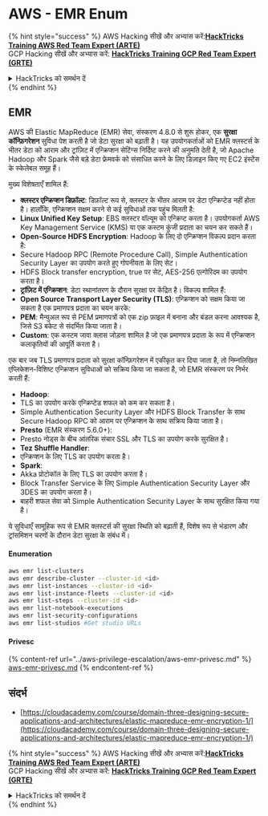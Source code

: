 # AWS - EMR Enum

{% hint style="success" %}
AWS Hacking सीखें और अभ्यास करें:<img src="/.gitbook/assets/image.png" alt="" data-size="line">[**HackTricks Training AWS Red Team Expert (ARTE)**](https://training.hacktricks.xyz/courses/arte)<img src="/.gitbook/assets/image.png" alt="" data-size="line">\
GCP Hacking सीखें और अभ्यास करें: <img src="/.gitbook/assets/image (2).png" alt="" data-size="line">[**HackTricks Training GCP Red Team Expert (GRTE)**<img src="/.gitbook/assets/image (2).png" alt="" data-size="line">](https://training.hacktricks.xyz/courses/grte)

<details>

<summary>HackTricks को समर्थन दें</summary>

* [**subscription plans**](https://github.com/sponsors/carlospolop) देखें!
* 💬 [**Discord group**](https://discord.gg/hRep4RUj7f) या [**telegram group**](https://t.me/peass) में शामिल हों या **Twitter** 🐦 पर हमें **फॉलो** करें [**@hacktricks\_live**](https://twitter.com/hacktricks\_live)**.**
* **PRs सबमिट करके हैकिंग ट्रिक्स साझा करें** [**HackTricks**](https://github.com/carlospolop/hacktricks) और [**HackTricks Cloud**](https://github.com/carlospolop/hacktricks-cloud) github repos में।

</details>
{% endhint %}

## EMR

AWS की Elastic MapReduce (EMR) सेवा, संस्करण 4.8.0 से शुरू होकर, एक **सुरक्षा कॉन्फ़िगरेशन** सुविधा पेश करती है जो डेटा सुरक्षा को बढ़ाती है। यह उपयोगकर्ताओं को EMR क्लस्टर्स के भीतर डेटा को आराम और ट्रांज़िट में एन्क्रिप्शन सेटिंग्स निर्दिष्ट करने की अनुमति देती है, जो Apache Hadoop और Spark जैसे बड़े डेटा फ्रेमवर्क को संसाधित करने के लिए डिज़ाइन किए गए EC2 इंस्टेंस के स्केलेबल समूह हैं।

मुख्य विशेषताएँ शामिल हैं:

* **क्लस्टर एन्क्रिप्शन डिफ़ॉल्ट**: डिफ़ॉल्ट रूप से, क्लस्टर के भीतर आराम पर डेटा एन्क्रिप्टेड नहीं होता है। हालाँकि, एन्क्रिप्शन सक्षम करने से कई सुविधाओं तक पहुंच मिलती है:
* **Linux Unified Key Setup**: EBS क्लस्टर वॉल्यूम को एन्क्रिप्ट करता है। उपयोगकर्ता AWS Key Management Service (KMS) या एक कस्टम कुंजी प्रदाता का चयन कर सकते हैं।
* **Open-Source HDFS Encryption**: Hadoop के लिए दो एन्क्रिप्शन विकल्प प्रदान करता है:
* Secure Hadoop RPC (Remote Procedure Call), Simple Authentication Security Layer का उपयोग करते हुए गोपनीयता के लिए सेट।
* HDFS Block transfer encryption, true पर सेट, AES-256 एल्गोरिदम का उपयोग करता है।
* **ट्रांज़िट में एन्क्रिप्शन**: डेटा स्थानांतरण के दौरान सुरक्षा पर केंद्रित है। विकल्प शामिल हैं:
* **Open Source Transport Layer Security (TLS)**: एन्क्रिप्शन को सक्षम किया जा सकता है एक प्रमाणपत्र प्रदाता का चयन करके:
* **PEM**: मैन्युअल रूप से PEM प्रमाणपत्रों को एक zip फ़ाइल में बनाना और बंडल करना आवश्यक है, जिसे S3 बकेट से संदर्भित किया जाता है।
* **Custom**: एक कस्टम जावा क्लास जोड़ना शामिल है जो एक प्रमाणपत्र प्रदाता के रूप में एन्क्रिप्शन कलाकृतियों की आपूर्ति करता है।

एक बार जब TLS प्रमाणपत्र प्रदाता को सुरक्षा कॉन्फ़िगरेशन में एकीकृत कर दिया जाता है, तो निम्नलिखित एप्लिकेशन-विशिष्ट एन्क्रिप्शन सुविधाओं को सक्रिय किया जा सकता है, जो EMR संस्करण पर निर्भर करती हैं:

* **Hadoop**:
* TLS का उपयोग करके एन्क्रिप्टेड शफल को कम कर सकता है।
* Simple Authentication Security Layer और HDFS Block Transfer के साथ Secure Hadoop RPC को आराम पर एन्क्रिप्शन के साथ सक्रिय किया जाता है।
* **Presto** (EMR संस्करण 5.6.0+):
* Presto नोड्स के बीच आंतरिक संचार SSL और TLS का उपयोग करके सुरक्षित है।
* **Tez Shuffle Handler**:
* एन्क्रिप्शन के लिए TLS का उपयोग करता है।
* **Spark**:
* Akka प्रोटोकॉल के लिए TLS का उपयोग करता है।
* Block Transfer Service के लिए Simple Authentication Security Layer और 3DES का उपयोग करता है।
* बाहरी शफल सेवा को Simple Authentication Security Layer के साथ सुरक्षित किया गया है।

ये सुविधाएँ सामूहिक रूप से EMR क्लस्टर्स की सुरक्षा स्थिति को बढ़ाती हैं, विशेष रूप से भंडारण और ट्रांसमिशन चरणों के दौरान डेटा सुरक्षा के संबंध में।

#### Enumeration
```bash
aws emr list-clusters
aws emr describe-cluster --cluster-id <id>
aws emr list-instances --cluster-id <id>
aws emr list-instance-fleets --cluster-id <id>
aws emr list-steps --cluster-id <id>
aws emr list-notebook-executions
aws emr list-security-configurations
aws emr list-studios #Get studio URLs
```
#### Privesc

{% content-ref url="../aws-privilege-escalation/aws-emr-privesc.md" %}
[aws-emr-privesc.md](../aws-privilege-escalation/aws-emr-privesc.md)
{% endcontent-ref %}

## संदर्भ

* [https://cloudacademy.com/course/domain-three-designing-secure-applications-and-architectures/elastic-mapreduce-emr-encryption-1/](https://cloudacademy.com/course/domain-three-designing-secure-applications-and-architectures/elastic-mapreduce-emr-encryption-1/)

{% hint style="success" %}
AWS Hacking सीखें और अभ्यास करें:<img src="/.gitbook/assets/image.png" alt="" data-size="line">[**HackTricks Training AWS Red Team Expert (ARTE)**](https://training.hacktricks.xyz/courses/arte)<img src="/.gitbook/assets/image.png" alt="" data-size="line">\
GCP Hacking सीखें और अभ्यास करें: <img src="/.gitbook/assets/image (2).png" alt="" data-size="line">[**HackTricks Training GCP Red Team Expert (GRTE)**<img src="/.gitbook/assets/image (2).png" alt="" data-size="line">](https://training.hacktricks.xyz/courses/grte)

<details>

<summary>HackTricks को समर्थन दें</summary>

* [**सदस्यता योजनाओं**](https://github.com/sponsors/carlospolop) की जाँच करें!
* **शामिल हों** 💬 [**Discord समूह**](https://discord.gg/hRep4RUj7f) या [**telegram समूह**](https://t.me/peass) या **हमें** **Twitter** 🐦 पर **फॉलो करें** [**@hacktricks\_live**](https://twitter.com/hacktricks\_live)**.**
* **हैकिंग ट्रिक्स साझा करें** [**HackTricks**](https://github.com/carlospolop/hacktricks) और [**HackTricks Cloud**](https://github.com/carlospolop/hacktricks-cloud) github repos में PRs सबमिट करके।

</details>
{% endhint %}
